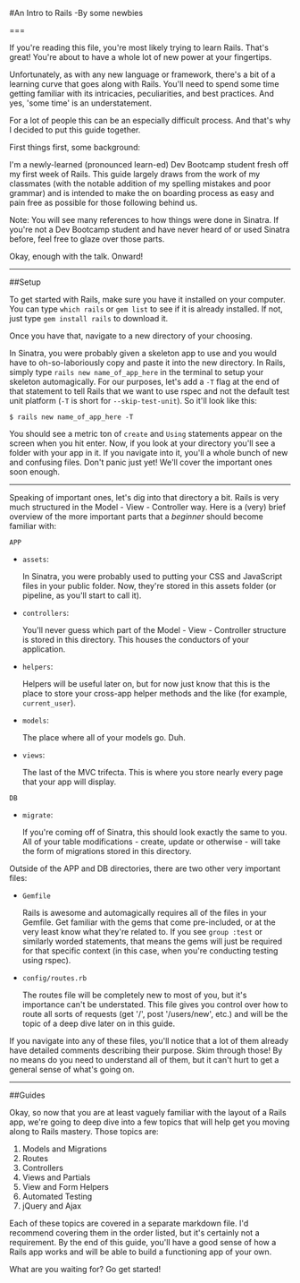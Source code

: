 #An Intro to Rails
-By some newbies

===

If you're reading this file, you're most likely trying to learn Rails. That's great! You're about to have a whole lot of new power at your fingertips.

Unfortunately, as with any new language or framework, there's a bit of a learning curve that goes along with Rails. You'll need to spend some time getting familiar with its intricacies, peculiarities, and best practices. And yes, 'some time' is an understatement.

For a lot of people this can be an especially difficult process. And that's why I decided to put this guide together.

First things first, some background:

I'm a newly-learned (pronounced learn-ed) Dev Bootcamp student fresh off my first week of Rails. This guide largely draws from the work of my classmates (with the notable addition of my spelling mistakes and poor grammar) and is intended to make the on boarding process as easy and pain free as possible for those following behind us.

Note: You will see many references to how things were done in Sinatra. If you're not a Dev Bootcamp student and have never heard of or used Sinatra before, feel free to glaze over those parts.

Okay, enough with the talk. Onward!

---

##Setup

To get started with Rails, make sure you have it installed on your computer. You can type `which rails` or `gem list` to see if it is already installed. If not, just type `gem install rails` to download it.

Once you have that, navigate to a new directory of your choosing.

In Sinatra, you were probably given a skeleton app to use and you would have to oh-so-laboriously copy and paste it into the new directory. In Rails, simply type `rails new name_of_app_here` in the terminal to setup your skeleton automagically. For our purposes, let's add a `-T` flag at the end of that statement to tell Rails that we want to use rspec and not the default test unit platform (`-T` is short for `--skip-test-unit`). So it'll look like this:

    $ rails new name_of_app_here -T

You should see a metric ton of `create` and `Using` statements appear on the screen when you hit enter. Now, if you look at your directory you'll see a folder with your app in it. If you navigate into it, you'll a whole bunch of new and confusing files. Don't panic just yet! We'll cover the important ones soon enough.

---

Speaking of important ones, let's dig into that directory a bit. Rails is very much structured in the Model - View - Controller way. Here is a (very) brief overview of the more important parts that a *beginner* should become familiar with:

`APP`

* `assets`:

	In Sinatra, you were probably used to putting your CSS and JavaScript files in your public folder. Now, they're stored in this assets folder (or pipeline, as you'll start to call it).

* `controllers`:

	You'll never guess which part of the Model - View - Controller structure is stored in this directory. This houses the conductors of your application.

* `helpers`:

	Helpers will be useful later on, but for now just know that this is the place to store your cross-app helper methods and the like (for example, `current_user`).

* `models`:

	The place where all of your models go. Duh.

* `views`:

	The last of the MVC trifecta. This is where you store nearly every page that your app will display.

`DB`

* `migrate`:

	If you're coming off of Sinatra, this should look exactly the same to you. All of your table modifications - create, update or otherwise - will take the form of migrations stored in this directory.

Outside of the APP and DB directories, there are two other very important files:

* `Gemfile`

	Rails is awesome and automagically requires all of the files in your Gemfile. Get familiar with the gems that come pre-included, or at the very least know what they're related to. If you see `group :test` or similarly worded statements, that means the gems will just be required for that specific context (in this case, when you're conducting testing using rspec).

* `config/routes.rb`

	The routes file will be completely new to most of you, but it's importance can't be understated. This file gives you control over how to route all sorts of requests (get '/', post '/users/new', etc.) and will be the topic of a deep dive later on in this guide.

If you navigate into any of these files, you'll notice that a lot of them already have detailed comments describing their purpose. Skim through those! By no means do you need to understand all of them, but it can't hurt to get a general sense of what's going on.

---

##Guides

Okay, so now that you are at least vaguely familiar with the layout of a Rails app, we're going to deep dive into a few topics that will help get you moving along to Rails mastery. Those topics are:

1. Models and Migrations
2. Routes
3. Controllers
4. Views and Partials
5. View and Form Helpers
6. Automated Testing
7. jQuery and Ajax

Each of these topics are covered in a separate markdown file. I'd recommend covering them in the order listed, but it's certainly not a requirement. By the end of this guide, you'll have a good sense of how a Rails app works and will be able to build a functioning app of your own.

What are you waiting for? Go get started!

